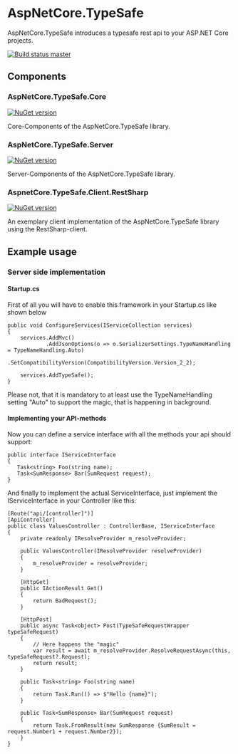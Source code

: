 # AspNetCore.TypeSafe

AspNetCore.TypeSafe introduces a typesafe rest api to your ASP.NET Core projects.

[![Build status master](https://ci.appveyor.com/api/projects/status/6dlgq1a3lqgyp7yv?svg=true&passingText=master%20-%20passing&failingText=master%20-%20failing&pendingText=master%20-%20pending)](https://ci.appveyor.com/project/janniksam/aspnetcore-typesafe) 

## Components

### AspNetCore.TypeSafe.Core

[![NuGet version](https://badge.fury.io/nu/AspNetCore.TypeSafe.Core.svg)](https://badge.fury.io/nu/AspNetCore.TypeSafe.Core)

Core-Components of the AspNetCore.TypeSafe library.

### AspNetCore.TypeSafe.Server

[![NuGet version](https://badge.fury.io/nu/AspNetCore.TypeSafe.Server.svg)](https://badge.fury.io/nu/AspNetCore.TypeSafe.Server)

Server-Components of the AspNetCore.TypeSafe library.

### AspnetCore.TypeSafe.Client.RestSharp

[![NuGet version](https://badge.fury.io/nu/AspnetCore.TypeSafe.Client.RestSharp.svg)](https://badge.fury.io/nu/AspnetCore.TypeSafe.Client.RestSharp)

An exemplary client implementation of the AspNetCore.TypeSafe library using the RestSharp-client.

## Example usage

### Server side implementation

#### Startup.cs

First of all you will have to enable this framework in your Startup.cs like shown below

```
public void ConfigureServices(IServiceCollection services)
{
    services.AddMvc()
            .AddJsonOptions(o => o.SerializerSettings.TypeNameHandling = TypeNameHandling.Auto)
            .SetCompatibilityVersion(CompatibilityVersion.Version_2_2);
          
    services.AddTypeSafe();
}
```

Please not, that it is mandatory to at least use the TypeNameHandling setting "Auto" to support the magic, that is happening in background.

#### Implementing your API-methods

Now you can define a service interface with all the methods your api should support:

```
public interface IServiceInterface
{
   Task<string> Foo(string name);
   Task<SumResponse> Bar(SumRequest request);
}
```

And finally to implement the actual ServiceInterface, just implement the IServiceInterface in your Controller like this:
```
[Route("api/[controller]")]
[ApiController]
public class ValuesController : ControllerBase, IServiceInterface
{
    private readonly IResolveProvider m_resolveProvider;

    public ValuesController(IResolveProvider resolveProvider)
    {
        m_resolveProvider = resolveProvider;
    }

    [HttpGet]
    public IActionResult Get()
    {
        return BadRequest();
    }

    [HttpPost]
    public async Task<object> Post(TypeSafeRequestWrapper typeSafeRequest)
    {
        // Here happens the "magic"
        var result = await m_resolveProvider.ResolveRequestAsync(this, typeSafeRequest?.Request);
        return result;
    }

    public Task<string> Foo(string name)
    {
        return Task.Run(() => $"Hello {name}");
    }

    public Task<SumResponse> Bar(SumRequest request)
    {
        return Task.FromResult(new SumResponse {SumResult = request.Number1 + request.Number2});
    }
}
```

